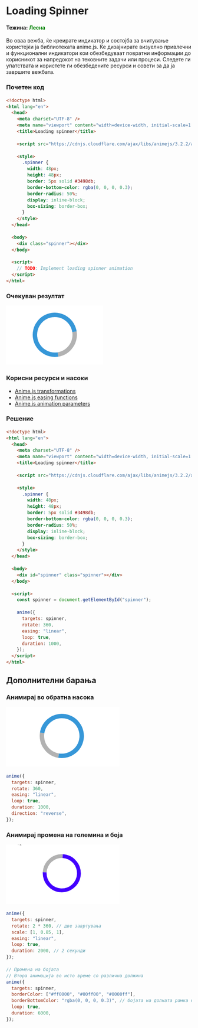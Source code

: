 # Loading Spinner

#### Тежина: <span style="color: green">Лесна</span>

Во оваа вежба, ќе креирате индикатор и состојба за вчитување користејќи ја библиотеката anime.js. Ќе дизајнирате визуелно привлечни и функционални индикатори кои обезбедуваат повратни информации до корисникот за напредокот на тековните задачи или процеси. Следете ги упатствата и користете ги обезбедените ресурси и совети за да ја завршите вежбата.

### Почетен код

```html
<!doctype html>
<html lang="en">
  <head>
    <meta charset="UTF-8" />
    <meta name="viewport" content="width=device-width, initial-scale=1.0" />
    <title>Loading spinner</title>

    <script src="https://cdnjs.cloudflare.com/ajax/libs/animejs/3.2.2/anime.min.js"></script>

    <style>
      .spinner {
        width: 48px;
        height: 48px;
        border: 5px solid #3498db;
        border-bottom-color: rgba(0, 0, 0, 0.3);
        border-radius: 50%;
        display: inline-block;
        box-sizing: border-box;
      }
    </style>
  </head>

  <body>
    <div class="spinner"></div>
  </body>

  <script>
    // TODO: Implement loading spinner animation
  </script>
</html>
```

### Очекуван резултат

![Loading spinner](./loading-spinner.gif)

### Корисни ресурси и насоки

- [Anime.js transformations](https://animejs.com/documentation/#CSStransforms)
- [Anime.js easing functions](https://animejs.com/documentation/#easings)
- [Anime.js animation parameters](https://animejs.com/documentation/#animationParameters)

### Решение

```html
<!doctype html>
<html lang="en">
  <head>
    <meta charset="UTF-8" />
    <meta name="viewport" content="width=device-width, initial-scale=1.0" />
    <title>Loading spinner</title>

    <script src="https://cdnjs.cloudflare.com/ajax/libs/animejs/3.2.2/anime.min.js"></script>

    <style>
      .spinner {
        width: 48px;
        height: 48px;
        border: 5px solid #3498db;
        border-bottom-color: rgba(0, 0, 0, 0.3);
        border-radius: 50%;
        display: inline-block;
        box-sizing: border-box;
      }
    </style>
  </head>

  <body>
    <div id="spinner" class="spinner"></div>
  </body>

  <script>
    const spinner = document.getElementById("spinner");

    anime({
      targets: spinner,
      rotate: 360,
      easing: "linear",
      loop: true,
      duration: 1000,
    });
  </script>
</html>
```

## Дополнителни барања

### Анимирај во обратна насока

![Loading spinner](./loading-spinner-reverse.gif)

```js
anime({
  targets: spinner,
  rotate: 360,
  easing: "linear",
  loop: true,
  duration: 1000,
  direction: "reverse",
});
```

### Aнимирај промена на големина и боја

![Loading spinner](./loading-spinner-color.gif)

```js
anime({
  targets: spinner,
  rotate: 2 * 360, // две завртувања
  scale: [1, 0.85, 1],
  easing: "linear",
  loop: true,
  duration: 2000, // 2 секунди
});

// Промена на бојата
// Втора анимација во исто време со различна должина
anime({
  targets: spinner,
  borderColor: ["#ff0000", "#00ff00", "#0000ff"],
  borderBottomColor: "rgba(0, 0, 0, 0.3)", // бојата на долната рамка ќе остане иста
  loop: true,
  duration: 6000,
});
```
